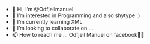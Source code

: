 - 👋 Hi, I’m @Odfjellmanuel
- 👀 I’m interested in Programming and also shytype :)
- 🌱 I’m currently learning XML 
- 💞️ I’m looking to collaborate on ...
- 📫 How to reach me ... Odfjell Manuel on facebook🫶🏼

<!---
Odfjellmanuel/Odfjellmanuel is a ✨ special ✨ repository because its `README.md` (this file) appears on your GitHub profile.
You can click the Preview link to take a look at your changes.
--->
